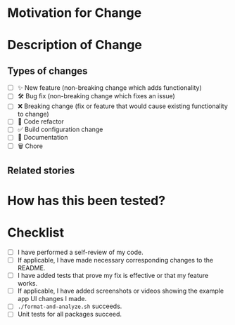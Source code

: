 <!--- Provide a general summary of your changes in the Pull Request Title above -->

# Motivation for Change

<!--- Describe why this change was made: what feature it implements, what problem it solves, etc. -->

# Description of Change

<!--- Describe your changes in detail -->

## Types of changes

<!--- What types of changes does your code introduce? Put an `x` in all the boxes that apply: -->
- [ ] ✨ New feature (non-breaking change which adds functionality)
- [ ] 🛠️ Bug fix (non-breaking change which fixes an issue)
- [ ] ❌ Breaking change (fix or feature that would cause existing functionality to change)
- [ ] 🧹 Code refactor
- [ ] ✅ Build configuration change
- [ ] 📝 Documentation
- [ ] 🗑️ Chore

## Related stories

<!--- If there are any stories from Pivotal Tracker, Jira etc. that are related to this change, please list them here: -->

# How has this been tested?

<!--- Please describe in detail how you tested your changes. -->
<!--- Include details of your testing environment, tests ran to see how -->
<!--- your change affects other areas of the code, etc. -->

# Checklist

- [ ] I have performed a self-review of my code.
- [ ] If applicable, I have made necessary corresponding changes to the README.
- [ ] I have added tests that prove my fix is effective or that my feature works.
- [ ] If applicable, I have added screenshots or videos showing the example app UI changes I made.
- [ ] `./format-and-analyze.sh` succeeds.
- [ ] Unit tests for all packages succeed.
